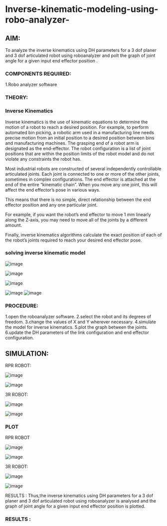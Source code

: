 # Inverse-kinematic-modeling-using-robo-analyzer-

 
## AIM: 
To analyze the inverse kinematics using DH parameters for a 3 dof planer and 3 dof articulated robot using roboanalyzer and polt the graph of joint angle for a given  input end effector position .


### COMPONENTS REQUIRED:
1.Robo analyzer software  


### THEORY: 
  
### Inverse Kinematics
 

Inverse kinematics is the use of kinematic equations to determine the motion of a robot to reach a desired position. For example, to perform automated bin picking, a robotic arm used in a manufacturing line needs precise motion from an initial position to a desired position between bins and manufacturing machines. The grasping end of a robot arm is designated as the end-effector. The robot configuration is a list of joint positions that are within the position limits of the robot model and do not violate any constraints the robot has.

 Most industrial robots are constructed of several independently controllable articulated joints. Each joint is connected to one or more of the other joints, sometimes in complex configurations. The end effector is attached at the end of the entire “kinematic chain”. When you move any one joint, this will affect the end effector’s pose in various ways.

This means that there is no simple, direct relationship between the end effector position and any one particular joint.

For example, if you want the robot’s end effector to move 1 mm linearly along the Z-axis, you may need to move all of the joints by a different amount.

Finally, inverse kinematics algorithms calculate the exact position of each of the robot’s joints required to reach your desired end effector pose.

### solving inverse kinematic model 
![image](https://user-images.githubusercontent.com/36288975/170622829-3fe97ef7-8ef1-44af-afae-b0954871aa0c.png)


![image](https://user-images.githubusercontent.com/36288975/170622902-f48fd9c7-f2ec-4fd5-904b-ea51be8298c3.png)

![image](https://user-images.githubusercontent.com/36288975/170622934-a3fd7f77-7eb2-4408-b66d-d6e3adbd1f99.png)

![image](https://user-images.githubusercontent.com/36288975/170622982-9c4d8b23-1563-4e17-9616-87bcc4f4501d.png)
![image](https://user-images.githubusercontent.com/36288975/170623020-f27efc12-bb58-4f62-840d-af544ac6689e.png)

### PROCEDURE:
1.open the roboanalyzer software.
2.select the robot and its degrees of freedom.
3.change the values of X and Y wherever necessary.
4.simulate the model for inverse kinematics.
5.plot the graph between the joints.
6.update the DH parameters of the link configuration and end effector configuration.

## SIMULATION:
RPR ROBOT:

![image](https://github.com/Thenmozhi-Palanisamy/Inverse-kinematic-modeling-using-robo-analyzer-/assets/95198708/e7949d0c-a9f0-47b4-af62-5b6b5b72b23d)

![image](https://github.com/Thenmozhi-Palanisamy/Inverse-kinematic-modeling-using-robo-analyzer-/assets/95198708/adeaeef1-406c-4b0b-97a0-b8b73cc80394)

3R ROBOT:

![image](https://github.com/Thenmozhi-Palanisamy/Inverse-kinematic-modeling-using-robo-analyzer-/assets/95198708/b4f4abcb-f9be-4e17-b023-d2e9fe9d2a3d)

![image](https://github.com/Thenmozhi-Palanisamy/Inverse-kinematic-modeling-using-robo-analyzer-/assets/95198708/c7b6cce1-9baf-4a53-836e-9155644b6ac7)





 
 ### PLOT 
 
 
 RPR ROBOT
 
 ![image](https://github.com/Thenmozhi-Palanisamy/Inverse-kinematic-modeling-using-robo-analyzer-/assets/95198708/1eccb735-5177-498b-96a3-8de578e0ef6f)

 
 ![image](https://github.com/Thenmozhi-Palanisamy/Inverse-kinematic-modeling-using-robo-analyzer-/assets/95198708/b8a190a2-12ab-4eb0-92ca-6c03b8c6f941)

 3R ROBOT:
 
 ![image](https://github.com/Thenmozhi-Palanisamy/Inverse-kinematic-modeling-using-robo-analyzer-/assets/95198708/0c6508f4-c792-47ed-ae66-2c04ef6ad9ca)

 
 ![image](https://github.com/Thenmozhi-Palanisamy/Inverse-kinematic-modeling-using-robo-analyzer-/assets/95198708/3fa2345d-f546-4fdd-841e-3b780e8f8539)

 RESULTS :
Thus,the inverse kinematics using DH parameters for a 3 dof planer and 3 dof articulated robot using roboanalyzer is analysed and the graph of joint angle for a given input end effector position is plotted.
 

 
 














### RESULTS :  
